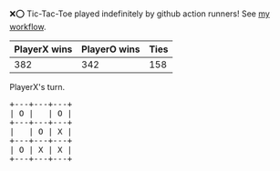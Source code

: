 :x::o: Tic-Tac-Toe played indefinitely by github action runners! See [my workflow](.github/workflows/play.yaml).

|PlayerX wins|PlayerO wins|Ties|
|-|-|-|
|382|342|158|

PlayerX's turn.

<pre>
+---+---+---+
| O |   | O |
+---+---+---+
|   | O | X |
+---+---+---+
| O | X | X |
+---+---+---+
</pre>